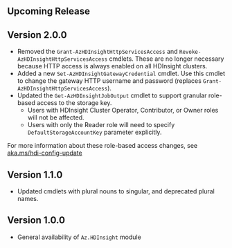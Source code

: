 <!--
    Please leave this section at the top of the change log.

    Changes for the upcoming release should go under the section titled "Upcoming Release", and should adhere to the following format:

    ## Upcoming Release
    * Overview of change #1
        - Additional information about change #1
    * Overview of change #2
        - Additional information about change #2
        - Additional information about change #2
    * Overview of change #3
    * Overview of change #4
        - Additional information about change #4

    ## YYYY.MM.DD - Version X.Y.Z (Previous Release)
    * Overview of change #1
        - Additional information about change #1
-->
## Upcoming Release

## Version 2.0.0
* Removed the `Grant-AzHDInsightHttpServicesAccess` and `Revoke-AzHDInsightHttpServicesAccess` cmdlets. These are no longer necessary because HTTP access is always enabled on all HDInsight clusters.
* Added a new `Set-AzHDInsightGatewayCredential`  cmdlet. Use this cmdlet to change the gateway HTTP username and password (replaces `Grant-AzHDInsightHttpServicesAccess`).
* Updated the `Get-AzHDInsightJobOutput` cmdlet to support granular role-based access to the storage key.
    - Users with HDInsight Cluster Operator, Contributor, or Owner roles will not be affected.
    - Users with only the Reader role will need to specify `DefaultStorageAccountKey` parameter explicitly.

For more information about these role-based access changes, see [aka.ms/hdi-config-update](http://aka.ms/hdi-config-update)


## Version 1.1.0
* Updated cmdlets with plural nouns to singular, and deprecated plural names.

## Version 1.0.0
* General availability of `Az.HDInsight` module
